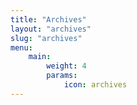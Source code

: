 ```yaml
---
title: "Archives"
layout: "archives"
slug: "archives"
menu:
    main:
        weight: 4
        params: 
            icon: archives
---
```

